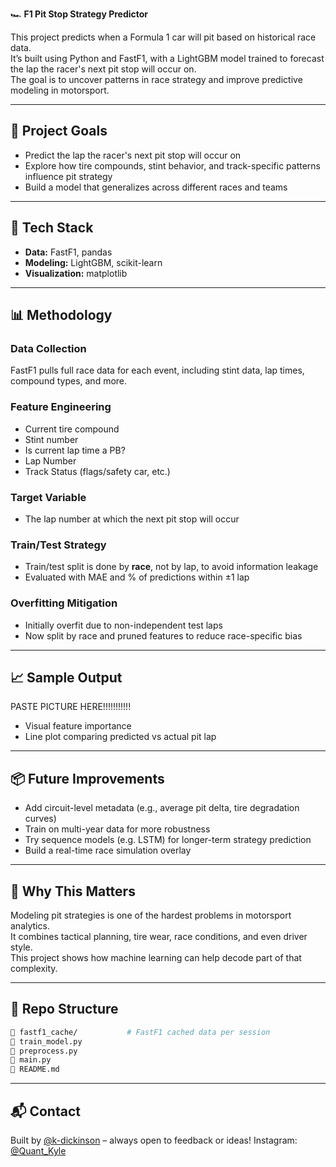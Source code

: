 🏎️ **F1 Pit Stop Strategy Predictor**

This project predicts when a Formula 1 car will pit based on historical race data.  
It’s built using Python and FastF1, with a LightGBM model trained to forecast the lap the racer's next pit stop will occur on.  
The goal is to uncover patterns in race strategy and improve predictive modeling in motorsport.

---

## 📌 Project Goals

- Predict the lap the racer's next pit stop will occur on  
- Explore how tire compounds, stint behavior, and track-specific patterns influence pit strategy  
- Build a model that generalizes across different races and teams

---

## 🔧 Tech Stack

- **Data:** FastF1, pandas  
- **Modeling:** LightGBM, scikit-learn  
- **Visualization:** matplotlib  

---

## 📊 Methodology

### Data Collection

FastF1 pulls full race data for each event, including stint data, lap times, compound types, and more.

### Feature Engineering

- Current tire compound  
- Stint number  
- Is current lap time a PB? 
- Lap Number
- Track Status (flags/safety car, etc.)

### Target Variable

- The lap number at which the next pit stop will occur

### Train/Test Strategy

- Train/test split is done by **race**, not by lap, to avoid information leakage  
- Evaluated with MAE and % of predictions within ±1 lap

### Overfitting Mitigation

- Initially overfit due to non-independent test laps  
- Now split by race and pruned features to reduce race-specific bias

---

## 📈 Sample Output

PASTE PICTURE HERE!!!!!!!!!!!

- Visual feature importance  
- Line plot comparing predicted vs actual pit lap

---

## 📦 Future Improvements

- Add circuit-level metadata (e.g., average pit delta, tire degradation curves)  
- Train on multi-year data for more robustness  
- Try sequence models (e.g. LSTM) for longer-term strategy prediction  
- Build a real-time race simulation overlay

---

## 🧠 Why This Matters

Modeling pit strategies is one of the hardest problems in motorsport analytics.  
It combines tactical planning, tire wear, race conditions, and even driver style.  
This project shows how machine learning can help decode part of that complexity.

---

## 📁 Repo Structure

```bash
📂 fastf1_cache/           # FastF1 cached data per session  
📜 train_model.py  
📜 preprocess.py  
📜 main.py  
📜 README.md  
```

---

## 📬 Contact

Built by [@k-dickinson](https://github.com/k-dickinson) – always open to feedback or ideas!
Instagram: [@Quant_Kyle](https://instagram.com/quant_kyle)
